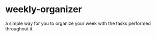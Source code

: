 # weekly-organizer
a simple way for you to organize your week with the tasks performed throughout it.
